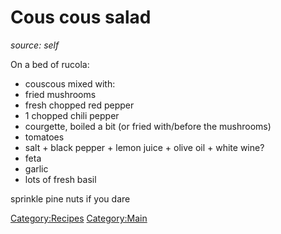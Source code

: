 Cous cous salad
===============

*source: self*

On a bed of rucola:

-   couscous mixed with:
-   fried mushrooms
-   fresh chopped red pepper
-   1 chopped chili pepper
-   courgette, boiled a bit (or fried with/before the mushrooms)
-   tomatoes
-   salt + black pepper + lemon juice + olive oil + white wine?
-   feta
-   garlic
-   lots of fresh basil

sprinkle pine nuts if you dare

<Category:Recipes> <Category:Main>

